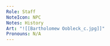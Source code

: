 ```yaml
---
Role: Staff
NoteIcon: NPC
Notes: History
Art: "![[Bartholomew Oobleck_c.jpg]]"
Pronouns: N/A
---
```

